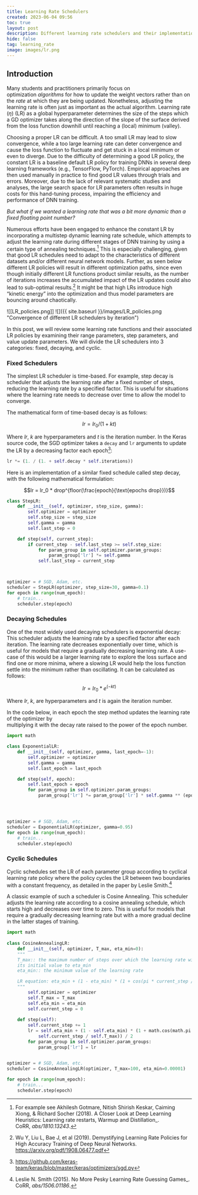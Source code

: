 ```yaml
---
title: Learning Rate Schedulers
created: 2023-06-04 09:56
toc: true
layout: post
description: Different learning rate schedulers and their implementation in python
hide: false
tag: learning_rate
image: images/lr.png
---
```

## Introduction
Many students and practitioners primarily focus on optimization _algorithms_ for how to update the weight vectors rather than on the _rate_ at which they are being updated. Nonetheless, adjusting the learning rate is often just as important as the actual algorithm. Learning rate ($\eta$) (LR) as a global hyperparameter determines the size of the steps which a GD optimizer takes along the direction of the slope of the surface derived from the loss function downhill until reaching a (local) minimum (valley). 

Choosing a proper LR can be difficult. A too small LR may lead to slow convergence, while a too large learning rate can deter convergence and cause the loss function to fluctuate and get stuck in a local minimum or even to diverge. Due to the difficulty of determining a good LR policy, the constant LR is a baseline default LR policy for training DNNs in several deep learning  frameworks (e.g., TensorFlow, PyTorch). Empirical approaches are then used manually in practice to find good LR values through trials and errors. Moreover, due to the lack of relevant systematic studies and analyses, the large search space for LR parameters often results in huge costs for this hand-tuning process, impairing the efficiency and performance of DNN training.

*But what if we wanted a learning rate that was a bit more dynamic than a fixed floating point number?*

Numerous efforts have been engaged to enhance the constant LR by incorporating a multistep dynamic learning rate schedule, which attempts to adjust the learning rate during different stages of DNN training by using a certain type of annealing techniques.[^3] This is especially challenging, given that good LR schedules need to adapt to the characteristics of different datasets and/or different neural network models. Further, as seen below different LR policies will result in different optimization paths, since even though initially different LR functions product similar results, as the number of iterations increases the accumulated impact of the LR updates could also lead to sub-optimal results.[^1] It might be that high LRs introduce high “kinetic energy” into the optimization and thus model parameters are bouncing around chaotically. 

![[LR_policies.png]]
![]({{ site.baseurl }}/images/LR_policies.png "Convergence of different LR schedulers by iteration")

In this post, we will review some learning rate functions and their associated LR policies by examining their range parameters, step parameters, and value update parameters. We will divide the LR schedulers into 3 categories: fixed, decaying, and cyclic. 

### Fixed Schedulers
The simplest LR scheduler is time-based. For example, step decay is scheduler that adjusts the learning rate after a fixed number of steps, reducing the learning rate by a specified factor. This is useful for situations where the learning rate needs to decrease over time to allow the model to converge.

The mathematical form of time-based decay is as follows:

$$
lr = lr_0/(1+kt)
$$

Where $lr$, $k$ are hyperparameters and $t$ is the iteration number. In the Keras source code, the SGD optimizer takes a `decay` and `lr` arguments to update the LR by a decreasing factor each epoch[^4]:

```python
lr *= (1. / (1. + self.decay * self.iterations))
```

Here is an implementation of a similar fixed schedule called step decay, with the following mathematical formulation:

$$lr = lr_0 * drop^{floor(\frac{epoch}{\text{epochs drop}})}$$

```python
class StepLR:
	def __init__(self, optimizer, step_size, gamma):
		self.optimizer = optimizer
		self.step_size = step_size
		self.gamma = gamma
		self.last_step = 0

	def step(self, current_step):
		if current_step - self.last_step >= self.step_size:
			for param_group in self.optimizer.param_groups:
				param_group['lr'] *= self.gamma
			self.last_step = current_step



optimizer = # SGD, Adam, etc.
scheduler = StepLR(optimizer, step_size=30, gamma=0.1)
for epoch in range(num_epoch):
	# train...
	scheduler.step(epoch)
```


### Decaying Schedules

One of the most widely used decaying schedulers is exponential decay: This scheduler adjusts the learning rate by a specified factor after each iteration. The learning rate decreases exponentially over time, which is useful for models that require a gradually decreasing learning rate. A use-case of this would be a larger learning rate to explore the loss surface and find one or more minima, where a slowing LR would help the loss function settle into the minimum rather than oscillating.  It can be calculated as follows:

$$
lr = lr_0 * e^{(−kt)}
$$

Where $lr$, $k$, are hyperparameters and $t$ is again the iteration number. 

In the code below, in each epoch the step method updates the learning rate of the optimizer by  
multiplying it with the decay rate raised to the power of the epoch number.

```python
import math

class ExponentialLR:
	def __init__(self, optimizer, gamma, last_epoch=-1):
		self.optimizer = optimizer
		self.gamma = gamma
		self.last_epoch = last_epoch

	def step(self, epoch):
		self.last_epoch = epoch
		for param_group in self.optimizer.param_groups:
			param_group['lr'] *= param_group['lr'] * self.gamma ** (epoch + 1)




optimizer = # SGD, Adam, etc.
scheduler = ExponentialLR(optimizer, gamma=0.95)
for epoch in range(num_epoch):
	# train...
	scheduler.step(epoch)
```


### Cyclic Schedules
Cyclic schedules set the LR of each parameter group according to cyclical learning rate policy where the policy cycles the LR between two boundaries with a constant frequency, as detailed in the paper by Leslie Smith.[^2]

A classic example of such a scheduler is Cosine Annealing. This scheduler adjusts the learning rate according to a cosine annealing schedule, which starts high and decreases over time to zero. This is useful for models that require a gradually decreasing learning rate but with a more gradual decline in the latter stages of training.

```python
import math  
  
class CosineAnnealingLR:  
	def __init__(self, optimizer, T_max, eta_min=0):  
	"""
	T_max:: the maximum number of steps over which the learning rate will decrease from 
	its initial value to eta_min
	eta_min:: the minimum value of the learning rate

	LR equation: eta_min + (1 - eta_min) * (1 + cos(pi * current_step / T_max)) / 2
	"""
		self.optimizer = optimizer  
		self.T_max = T_max  
		self.eta_min = eta_min  
		self.current_step = 0  
  
	def step(self):  
		self.current_step += 1  
		lr = self.eta_min + (1 - self.eta_min) * (1 + math.cos(math.pi * 
			self.current_step / self.T_max)) / 2  
		for param_group in self.optimizer.param_groups:  
			param_group['lr'] = lr  


optimizer = # SGD, Adam, etc.  
scheduler = CosineAnnealingLR(optimizer, T_max=100, eta_min=0.00001)  
  
for epoch in range(num_epoch):
	# train...
	scheduler.step(epoch)
```





[^1]: Wu Y, Liu L, Bae J, et al (2019). Demystifying Learning Rate Policies for High Accuracy Training of Deep Neural Networks. https://arxiv.org/pdf/1908.06477.pdf
[^2]: Leslie N. Smith (2015). No More Pesky Learning Rate Guessing Games_. CoRR, _abs/1506.01186_.
[^3]: For example see Akhilesh Gotmare, Nitish Shirish Keskar, Caiming Xiong, & Richard Socher (2018). A Closer Look at Deep Learning Heuristics: Learning rate restarts, Warmup and Distillation_. CoRR, _abs/1810.13243_.
[^4]: https://github.com/keras-team/keras/blob/master/keras/optimizers/sgd.py
